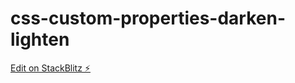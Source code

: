 # css-custom-properties-darken-lighten

[Edit on StackBlitz ⚡️](https://stackblitz.com/edit/css-custom-properties-darken-lighten)